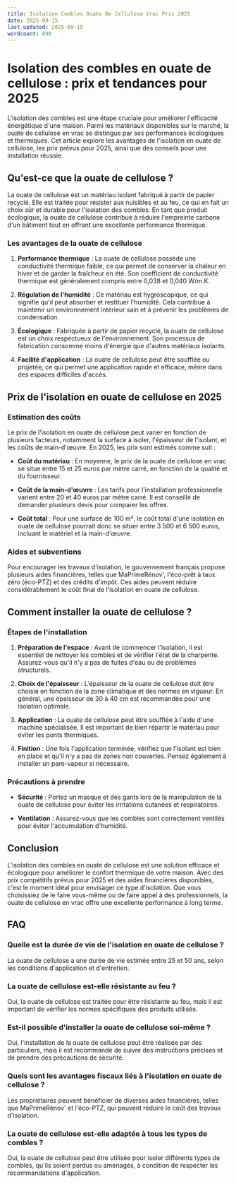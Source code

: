 ```yaml
---
title: Isolation Combles Ouate De Cellulose Vrac Prix 2025
date: 2025-09-15
last_updated: 2025-09-15
wordcount: 890
---
```


# Isolation des combles en ouate de cellulose : prix et tendances pour 2025

L'isolation des combles est une étape cruciale pour améliorer l'efficacité énergétique d'une maison. Parmi les matériaux disponibles sur le marché, la ouate de cellulose en vrac se distingue par ses performances écologiques et thermiques. Cet article explore les avantages de l'isolation en ouate de cellulose, les prix prévus pour 2025, ainsi que des conseils pour une installation réussie.

## Qu'est-ce que la ouate de cellulose ?

La ouate de cellulose est un matériau isolant fabriqué à partir de papier recyclé. Elle est traitée pour résister aux nuisibles et au feu, ce qui en fait un choix sûr et durable pour l'isolation des combles. En tant que produit écologique, la ouate de cellulose contribue à réduire l'empreinte carbone d'un bâtiment tout en offrant une excellente performance thermique.

### Les avantages de la ouate de cellulose

1. **Performance thermique** : La ouate de cellulose possède une conductivité thermique faible, ce qui permet de conserver la chaleur en hiver et de garder la fraîcheur en été. Son coefficient de conductivité thermique est généralement compris entre 0,038 et 0,040 W/m.K.

2. **Régulation de l'humidité** : Ce matériau est hygroscopique, ce qui signifie qu'il peut absorber et restituer l'humidité. Cela contribue à maintenir un environnement intérieur sain et à prévenir les problèmes de condensation.

3. **Écologique** : Fabriquée à partir de papier recyclé, la ouate de cellulose est un choix respectueux de l'environnement. Son processus de fabrication consomme moins d'énergie que d'autres matériaux isolants.

4. **Facilité d'application** : La ouate de cellulose peut être soufflée ou projetée, ce qui permet une application rapide et efficace, même dans des espaces difficiles d'accès.

## Prix de l'isolation en ouate de cellulose en 2025

### Estimation des coûts

Le prix de l'isolation en ouate de cellulose peut varier en fonction de plusieurs facteurs, notamment la surface à isoler, l'épaisseur de l'isolant, et les coûts de main-d'œuvre. En 2025, les prix sont estimés comme suit :

- **Coût du matériau** : En moyenne, le prix de la ouate de cellulose en vrac se situe entre 15 et 25 euros par mètre carré, en fonction de la qualité et du fournisseur.
  
- **Coût de la main-d'œuvre** : Les tarifs pour l'installation professionnelle varient entre 20 et 40 euros par mètre carré. Il est conseillé de demander plusieurs devis pour comparer les offres.

- **Coût total** : Pour une surface de 100 m², le coût total d'une isolation en ouate de cellulose pourrait donc se situer entre 3 500 et 6 500 euros, incluant le matériel et la main-d'œuvre.

### Aides et subventions

Pour encourager les travaux d'isolation, le gouvernement français propose plusieurs aides financières, telles que MaPrimeRénov', l'éco-prêt à taux zéro (éco-PTZ) et des crédits d'impôt. Ces aides peuvent réduire considérablement le coût final de l'isolation en ouate de cellulose.

## Comment installer la ouate de cellulose ?

### Étapes de l'installation

1. **Préparation de l'espace** : Avant de commencer l'isolation, il est essentiel de nettoyer les combles et de vérifier l'état de la charpente. Assurez-vous qu'il n'y a pas de fuites d'eau ou de problèmes structurels.

2. **Choix de l'épaisseur** : L'épaisseur de la ouate de cellulose doit être choisie en fonction de la zone climatique et des normes en vigueur. En général, une épaisseur de 30 à 40 cm est recommandée pour une isolation optimale.

3. **Application** : La ouate de cellulose peut être soufflée à l'aide d'une machine spécialisée. Il est important de bien répartir le matériau pour éviter les ponts thermiques.

4. **Finition** : Une fois l'application terminée, vérifiez que l'isolant est bien en place et qu'il n'y a pas de zones non couvertes. Pensez également à installer un pare-vapeur si nécessaire.

### Précautions à prendre

- **Sécurité** : Portez un masque et des gants lors de la manipulation de la ouate de cellulose pour éviter les irritations cutanées et respiratoires.

- **Ventilation** : Assurez-vous que les combles sont correctement ventilés pour éviter l'accumulation d'humidité.

## Conclusion

L'isolation des combles en ouate de cellulose est une solution efficace et écologique pour améliorer le confort thermique de votre maison. Avec des prix compétitifs prévus pour 2025 et des aides financières disponibles, c'est le moment idéal pour envisager ce type d'isolation. Que vous choisissiez de le faire vous-même ou de faire appel à des professionnels, la ouate de cellulose en vrac offre une excellente performance à long terme.

## FAQ

### Quelle est la durée de vie de l'isolation en ouate de cellulose ?

La ouate de cellulose a une durée de vie estimée entre 25 et 50 ans, selon les conditions d'application et d'entretien.

### La ouate de cellulose est-elle résistante au feu ?

Oui, la ouate de cellulose est traitée pour être résistante au feu, mais il est important de vérifier les normes spécifiques des produits utilisés.

### Est-il possible d'installer la ouate de cellulose soi-même ?

Oui, l'installation de la ouate de cellulose peut être réalisée par des particuliers, mais il est recommandé de suivre des instructions précises et de prendre des précautions de sécurité.

### Quels sont les avantages fiscaux liés à l'isolation en ouate de cellulose ?

Les propriétaires peuvent bénéficier de diverses aides financières, telles que MaPrimeRénov' et l'éco-PTZ, qui peuvent réduire le coût des travaux d'isolation.

### La ouate de cellulose est-elle adaptée à tous les types de combles ?

Oui, la ouate de cellulose peut être utilisée pour isoler différents types de combles, qu'ils soient perdus ou aménagés, à condition de respecter les recommandations d'application.